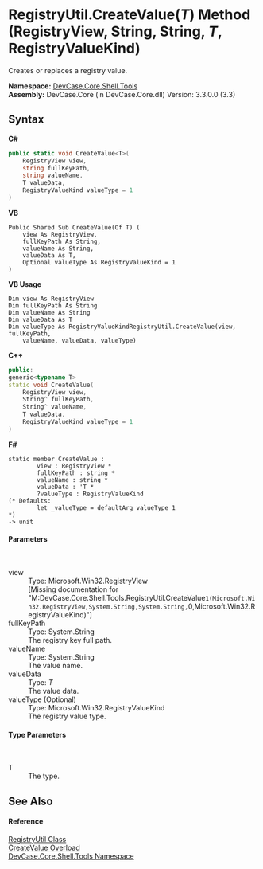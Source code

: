 # RegistryUtil.CreateValue(*T*) Method (RegistryView, String, String, *T*, RegistryValueKind)
 

Creates or replaces a registry value.

**Namespace:**&nbsp;<a href="N_DevCase_Core_Shell_Tools">DevCase.Core.Shell.Tools</a><br />**Assembly:**&nbsp;DevCase.Core (in DevCase.Core.dll) Version: 3.3.0.0 (3.3)

## Syntax

**C#**<br />
``` C#
public static void CreateValue<T>(
	RegistryView view,
	string fullKeyPath,
	string valueName,
	T valueData,
	RegistryValueKind valueType = 1
)

```

**VB**<br />
``` VB
Public Shared Sub CreateValue(Of T) ( 
	view As RegistryView,
	fullKeyPath As String,
	valueName As String,
	valueData As T,
	Optional valueType As RegistryValueKind = 1
)
```

**VB Usage**<br />
``` VB Usage
Dim view As RegistryView
Dim fullKeyPath As String
Dim valueName As String
Dim valueData As T
Dim valueType As RegistryValueKindRegistryUtil.CreateValue(view, fullKeyPath, 
	valueName, valueData, valueType)
```

**C++**<br />
``` C++
public:
generic<typename T>
static void CreateValue(
	RegistryView view, 
	String^ fullKeyPath, 
	String^ valueName, 
	T valueData, 
	RegistryValueKind valueType = 1
)
```

**F#**<br />
``` F#
static member CreateValue : 
        view : RegistryView * 
        fullKeyPath : string * 
        valueName : string * 
        valueData : 'T * 
        ?valueType : RegistryValueKind 
(* Defaults:
        let _valueType = defaultArg valueType 1
*)
-> unit 

```


#### Parameters
&nbsp;<dl><dt>view</dt><dd>Type: Microsoft.Win32.RegistryView<br />\[Missing <param name="view"/> documentation for "M:DevCase.Core.Shell.Tools.RegistryUtil.CreateValue``1(Microsoft.Win32.RegistryView,System.String,System.String,``0,Microsoft.Win32.RegistryValueKind)"\]</dd><dt>fullKeyPath</dt><dd>Type: System.String<br />The registry key full path.</dd><dt>valueName</dt><dd>Type: System.String<br />The value name.</dd><dt>valueData</dt><dd>Type: *T*<br />The value data.</dd><dt>valueType (Optional)</dt><dd>Type: Microsoft.Win32.RegistryValueKind<br />The registry value type.</dd></dl>

#### Type Parameters
&nbsp;<dl><dt>T</dt><dd>The type.</dd></dl>

## See Also


#### Reference
<a href="T_DevCase_Core_Shell_Tools_RegistryUtil">RegistryUtil Class</a><br /><a href="Overload_DevCase_Core_Shell_Tools_RegistryUtil_CreateValue">CreateValue Overload</a><br /><a href="N_DevCase_Core_Shell_Tools">DevCase.Core.Shell.Tools Namespace</a><br />